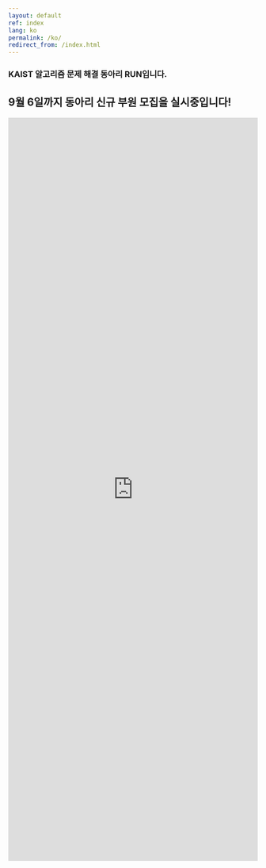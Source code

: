 ```yaml
---
layout: default
ref: index
lang: ko
permalink: /ko/
redirect_from: /index.html
---
```


### KAIST 알고리즘 문제 해결 동아리 RUN입니다.

## 9월 6일까지 동아리 신규 부원 모집을 실시중입니다!

<iframe src="https://docs.google.com/forms/d/e/1FAIpQLSfMoOmcMBOWXtwX_ihwVpdwHI1z84l452LmlYNH7Oylz8gNMA/viewform?usp=sf_link" frameborder="0" width="100%" height="1500px"></iframe>
